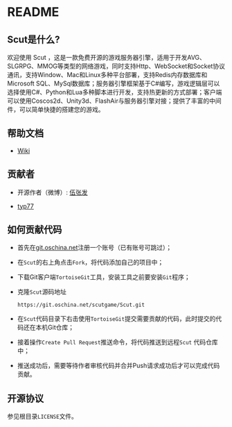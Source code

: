 # README


## Scut是什么?

欢迎使用 Scut
，这是一款免费开源的游戏服务器引擎，适用于开发AVG、SLGRPG、MMOG等类型的网络游戏，同时支持Http、WebSocket和Socket协议通讯，支持Window、Mac和Linux多种平台部署，支持Redis内存数据库和Microsoft
SQL、MySql数据库；服务器引擎框架基于C#编写，游戏逻辑层可以选择使用C#、Python和Lua多种脚本进行开发，支持热更新的方式部署；客户端可以使用Coscos2d、Unity3d、FlashAir与服务器引擎对接；提供了丰富的中间件，可以简单快捷的搭建您的游戏。


## 帮助文档

* [Wiki](http://git.oschina.net/scutgame/Scut/wikis/home)


## 贡献者

* 开源作者（微博）: [伍张发](http://weibo.com/plgavin) 

* [typ77](http://git.oschina.net/typ77)


## 如何贡献代码

- 首先在[git.oschina.net](http://git.oschina.net)注册一个账号（已有账号可跳过）；
- 在`Scut`的右上角点击`Fork`，将代码添加自己的项目中；
- 下载Git客户端`TortoiseGit`工具，安装工具之前要安装`Git`程序；
- 克隆`Scut`源码地址

    ```
    https://git.oschina.net/scutgame/Scut.git
    ```

- 在`Scut`代码目录下右击使用`TortoiseGit`提交需要贡献的代码，此时提交的代码还在本机Git仓库；
- 接着操作`Create Pull Request`推送命令，将代码推送到远程`Scut` 代码仓库中；
- 推送成功后，需要等待作者审核代码并合并Push请求成功后才可以完成代码贡献。


## 开源协议

参见根目录`LICENSE`文件。
